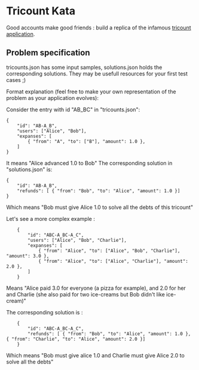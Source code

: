 # Tricount Kata

Good accounts make good friends : build a replica of the infamous [tricount application](https://www.tricount.com/fr/faire-les-comptes-entre-amis).

## Problem specification

tricounts.json has some input samples, solutions.json holds the corresponding solutions. They may be usefull resources for your first test cases ;)

Format explanation (feel free to make your own representation of the problem as your application evolves):

Consider the entry with id "AB_BC" in "tricounts.json":
```
{
	"id": "AB-A_B",
	"users": ["Alice", "Bob"],
	"expanses": [
		{ "from": "A", "to": ["B"], "amount": 1.0 },
	]
}
```
It means "Alice advanced 1.0 to Bob"
The corresponding solution in "solutions.json" is:
```
{
	"id": "AB-A_B",
	"refunds": [ { "from": "Bob", "to": "Alice", "amount": 1.0 }]
}
```
Which means "Bob must give Alice 1.0 to solve all the debts of this tricount"

Let's see a more complex example :
```
	{
		"id": "ABC-A_BC-A_C",
		"users": ["Alice", "Bob", "Charlie"],
		"expanses": [
			{ "from": "Alice", "to": ["Alice", "Bob", "Charlie"], "amount": 3.0 },
			{ "from": "Alice", "to": ["Alice", "Charlie"], "amount": 2.0 },
		]
	}
```
Means "Alice paid 3.0 for everyone (a pizza for example), and 2.0 for her and Charlie (she also paid for two ice-creams but Bob didn't like ice-cream)"

The corresponding solution is :
```
	{
		"id": "ABC-A_BC-A_C",
		"refunds": [ { "from": "Bob", "to": "Alice", "amount": 1.0 }, { "from": "Charlie", "to": "Alice", "amount": 2.0 }]
	}
```
Which means "Bob must give alice 1.0 and Charlie must give Alice 2.0 to solve all the debts"
